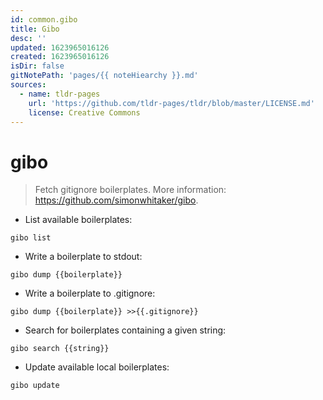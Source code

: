 ```yaml
---
id: common.gibo
title: Gibo
desc: ''
updated: 1623965016126
created: 1623965016126
isDir: false
gitNotePath: 'pages/{{ noteHiearchy }}.md'
sources:
  - name: tldr-pages
    url: 'https://github.com/tldr-pages/tldr/blob/master/LICENSE.md'
    license: Creative Commons
---
```

# gibo

> Fetch gitignore boilerplates.
> More information: <https://github.com/simonwhitaker/gibo>.

- List available boilerplates:

`gibo list`

- Write a boilerplate to stdout:

`gibo dump {{boilerplate}}`

- Write a boilerplate to .gitignore:

`gibo dump {{boilerplate}} >>{{.gitignore}}`

- Search for boilerplates containing a given string:

`gibo search {{string}}`

- Update available local boilerplates:

`gibo update`

